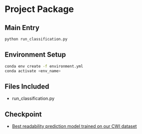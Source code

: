 # Project Package

## Main Entry
```bash
python run_classification.py
```

## Environment Setup

```bash
conda env create -f environment.yml
conda activate <env_name>
```

## Files Included

- run_classification.py

## Checkpoint

- [Best readability prediction model trained on our CWI dataset](https://huggingface.co/chaojiang06/medreadme_medical_sentence_readability_prediction_CWI)

